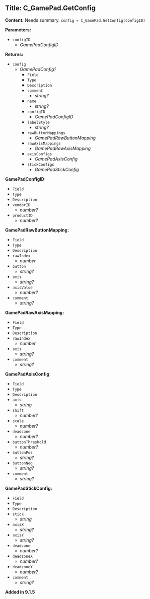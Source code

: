 ## Title: C_GamePad.GetConfig

**Content:**
Needs summary.
`config = C_GamePad.GetConfig(configID)`

**Parameters:**
- `configID`
  - *GamePadConfigID*

**Returns:**
- `config`
  - *GamePadConfig?*
    - `Field`
    - `Type`
    - `Description`
    - `comment`
      - *string?*
    - `name`
      - *string?*
    - `configID`
      - *GamePadConfigID*
    - `labelStyle`
      - *string?*
    - `rawButtonMappings`
      - *GamePadRawButtonMapping*
    - `rawAxisMappings`
      - *GamePadRawAxisMapping*
    - `axisConfigs`
      - *GamePadAxisConfig*
    - `stickConfigs`
      - *GamePadStickConfig*

**GamePadConfigID:**
- `Field`
- `Type`
- `Description`
- `vendorID`
  - *number?*
- `productID`
  - *number?*

**GamePadRawButtonMapping:**
- `Field`
- `Type`
- `Description`
- `rawIndex`
  - *number*
- `button`
  - *string?*
- `axis`
  - *string?*
- `axisValue`
  - *number?*
- `comment`
  - *string?*

**GamePadRawAxisMapping:**
- `Field`
- `Type`
- `Description`
- `rawIndex`
  - *number*
- `axis`
  - *string?*
- `comment`
  - *string?*

**GamePadAxisConfig:**
- `Field`
- `Type`
- `Description`
- `axis`
  - *string*
- `shift`
  - *number?*
- `scale`
  - *number?*
- `deadzone`
  - *number?*
- `buttonThreshold`
  - *number?*
- `buttonPos`
  - *string?*
- `buttonNeg`
  - *string?*
- `comment`
  - *string?*

**GamePadStickConfig:**
- `Field`
- `Type`
- `Description`
- `stick`
  - *string*
- `axisX`
  - *string?*
- `axisY`
  - *string?*
- `deadzone`
  - *number?*
- `deadzoneX`
  - *number?*
- `deadzoneY`
  - *number?*
- `comment`
  - *string?*

**Added in 9.1.5**